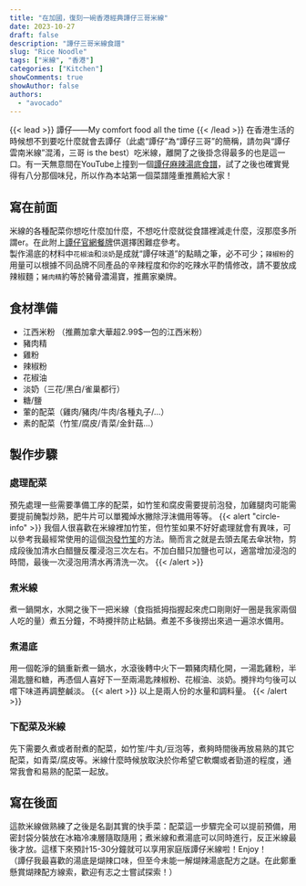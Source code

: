 ```yaml
---
title: "在加國，復刻一碗香港經典譚仔三哥米線"
date: 2023-10-27
draft: false
description: "譚仔三哥米線食譜"
slug: "Rice Noodle"
tags: ["米線", "香港"]
categories: ["Kitchen"]
showComments: true
showAuthor: false
authors:
  - "avocado"
---
```

{{< lead >}}
譚仔——My comfort food all the time
{{< /lead >}}
在香港生活的時候想不到要吃什麼就會去譚仔（此處“譚仔”為“譚仔三哥”的簡稱，請勿與“譚仔雲南米線”混淆，三哥 is the best）吃米線，離開了之後掛念得最多的也是這一口。有一天無意間在YouTube上撞到一個[譚仔麻辣湯底食譜](https://www.youtube.com/watch?v=MaDPkE3R6tA)，試了之後也確實覺得有八分那個味兒，所以作為本站第一個菜譜隆重推薦給大家！
## 寫在前面
米線的各種配菜你想吃什麼加什麼，不想吃什麼就從食譜裡減走什麼，沒那麼多所謂er。在此附上[譚仔官網餐牌](https://www.tjsamgor.com/hk/menu/)供選擇困難症參考。<br>
製作湯底的材料中`花椒油`和`淡奶`是成就“譚仔味道”的點睛之筆，必不可少；`辣椒粉`的用量可以根據不同品牌不同產品的辛辣程度和你的吃辣水平酌情修改，請不要放成辣椒麵；`豬肉精`約等於豬骨濃湯寶，推薦家樂牌。
## 食材準備
- 江西米粉 （推薦加拿大華超2.99$一包的江西米粉）
- 豬肉精
- 雞粉
- 辣椒粉
- 花椒油
- 淡奶（三花/黑白/雀巢都行）
- 糖/鹽
- 葷的配菜（雞肉/豬肉/牛肉/各種丸子/...）
- 素的配菜（竹笙/腐皮/青菜/金針菇...）
## 製作步驟
### 處理配菜
預先處理一些需要準備工序的配菜，如竹笙和腐皮需要提前泡發，加雞腿肉可能需要提前醃製炒熟，肥牛片可以單獨焯水撇除浮沫備用等等。
{{< alert "circle-info" >}}
我個人很喜歡在米線裡加竹笙，但竹笙如果不好好處理就會有異味，可以參考我最經常使用的這個[泡發竹笙](https://www.xiachufang.com/recipe/103848206/)的方法。簡而言之就是去頭去尾去傘狀物，剪成段後加清水白醋鹽反覆浸泡三次左右。不加白醋只加鹽也可以，適當增加浸泡的時間，最後一次浸泡用清水再清洗一次。
{{< /alert >}}
### 煮米線
煮一鍋開水，水開之後下一把米線（食指抵拇指握起來虎口剛剛好一圈是我家兩個人吃的量）煮五分鐘，不時攪拌防止粘鍋。煮差不多後撈出來過一遍涼水備用。
### 煮湯底
用一個乾淨的鍋重新煮一鍋水，水滾後轉中火下一顆豬肉精化開，一湯匙雞粉，半湯匙鹽和糖，再憑個人喜好下一至兩湯匙辣椒粉、花椒油、淡奶。攪拌均勻後可以嚐下味道再調整鹹淡。
{{< alert >}}
以上是兩人份的水量和調料量。
{{< /alert >}}
### 下配菜及米線
先下需要久煮或者耐煮的配菜，如竹笙/牛丸/豆泡等，煮夠時間後再放易熟的其它配菜，如青菜/腐皮等。米線什麼時候放取決於你希望它軟爛或者勁道的程度，通常我會和易熟的配菜一起放。
## 寫在後面
這款米線做熟練了之後是名副其實的快手菜：配菜這一步驟完全可以提前預備，用密封袋分裝放在冰箱冷凍層隨取隨用；煮米線和煮湯底可以同時進行，反正米線最後才放。這樣下來預計15-30分鐘就可以享用家庭版譚仔米線啦！Enjoy！
<br>
（譚仔我最喜歡的湯底是煳辣口味，但至今未能一解煳辣湯底配方之謎。在此鄭重懸賞煳辣配方線索，歡迎有志之士嘗試探索！）
